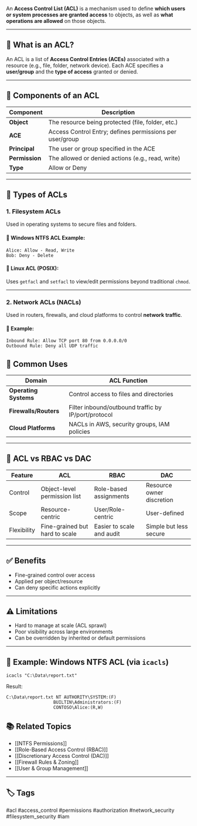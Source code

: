 An **Access Control List (ACL)** is a mechanism used to define **which users or system processes are granted access** to objects, as well as **what operations are allowed** on those objects.

---

## 🔐 What is an ACL?

An ACL is a list of **Access Control Entries (ACEs)** associated with a resource (e.g., file, folder, network device). Each ACE specifies a **user/group** and the **type of access** granted or denied.

---

## 🧱 Components of an ACL

| Component    | Description                                           |
|--------------|-------------------------------------------------------|
| **Object**    | The resource being protected (file, folder, etc.)    |
| **ACE**       | Access Control Entry; defines permissions per user/group |
| **Principal** | The user or group specified in the ACE               |
| **Permission**| The allowed or denied actions (e.g., read, write)    |
| **Type**      | Allow or Deny                                         |

---

## 📁 Types of ACLs

### 1. **Filesystem ACLs**
Used in operating systems to secure files and folders.

#### 🔹 Windows NTFS ACL Example:
```plaintext
Alice: Allow - Read, Write
Bob: Deny - Delete
```

#### 🔹 Linux ACL (POSIX):

Uses `getfacl` and `setfacl` to view/edit permissions beyond traditional `chmod`.

---

### 2. **Network ACLs (NACLs)**

Used in routers, firewalls, and cloud platforms to control **network traffic**.

#### 🔹 Example:
```
Inbound Rule: Allow TCP port 80 from 0.0.0.0/0
Outbound Rule: Deny all UDP traffic
```

## 🧰 Common Uses

|Domain|ACL Function|
|---|---|
|**Operating Systems**|Control access to files and directories|
|**Firewalls/Routers**|Filter inbound/outbound traffic by IP/port/protocol|
|**Cloud Platforms**|NACLs in AWS, security groups, IAM policies|

---

## 🧾 ACL vs RBAC vs DAC

|Feature|ACL|RBAC|DAC|
|---|---|---|---|
|Control|Object-level permission list|Role-based assignments|Resource owner discretion|
|Scope|Resource-centric|User/Role-centric|User-defined|
|Flexibility|Fine-grained but hard to scale|Easier to scale and audit|Simple but less secure|

---

## ✅ Benefits

- Fine-grained control over access
- Applied per object/resource
- Can deny specific actions explicitly

---

## ⚠️ Limitations

- Hard to manage at scale (ACL sprawl)
- Poor visibility across large environments
- Can be overridden by inherited or default permissions

---

## 🔎 Example: Windows NTFS ACL (via `icacls`)
```
icacls "C:\Data\report.txt"
```
Result:
```
C:\Data\report.txt NT AUTHORITY\SYSTEM:(F)
                  BUILTIN\Administrators:(F)
                  CONTOSO\Alice:(R,W)

```

## 📚 Related Topics

- [[NTFS Permissions]]
- [[Role-Based Access Control (RBAC)]]
- [[Discretionary Access Control (DAC)]]
- [[Firewall Rules & Zoning]]
- [[User & Group Management]]

---

## 🏷 Tags

#acl #access_control #permissions #authorization #network_security #filesystem_security #iam